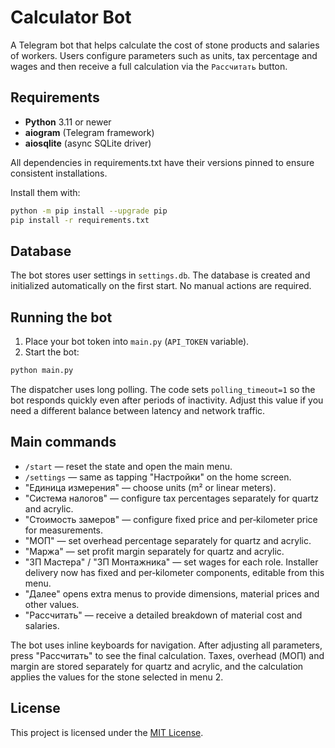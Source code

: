 # Calculator Bot

A Telegram bot that helps calculate the cost of stone products and salaries of workers. Users configure parameters such as units, tax percentage and wages and then receive a full calculation via the `Рассчитать` button.

## Requirements
- **Python** 3.11 or newer
- **aiogram** (Telegram framework)
- **aiosqlite** (async SQLite driver)

All dependencies in requirements.txt have their versions pinned to ensure consistent installations.

Install them with:

```bash
python -m pip install --upgrade pip
pip install -r requirements.txt
```

## Database
The bot stores user settings in `settings.db`. The database is created and initialized automatically on the first start. No manual actions are required.

## Running the bot
1. Place your bot token into `main.py` (``API_TOKEN`` variable).
2. Start the bot:

```bash
python main.py
```
The dispatcher uses long polling. The code sets `polling_timeout=1` so the bot
responds quickly even after periods of inactivity. Adjust this value if you
need a different balance between latency and network traffic.

## Main commands
- `/start` — reset the state and open the main menu.
- `/settings` — same as tapping "Настройки" on the home screen.
- "Единица измерения" — choose units (m² or linear meters).
- "Система налогов" — configure tax percentages separately for quartz and acrylic.
- "Стоимость замеров" — configure fixed price and per‑kilometer price for measurements.
- "МОП" — set overhead percentage separately for quartz and acrylic.
- "Маржа" — set profit margin separately for quartz and acrylic.
- "ЗП Мастера" / "ЗП Монтажника" — set wages for each role. Installer delivery now has fixed and per‑kilometer components, editable from this menu.
- "Далее" opens extra menus to provide dimensions, material prices and other values.
- "Рассчитать" — receive a detailed breakdown of material cost and salaries.

The bot uses inline keyboards for navigation. After adjusting all parameters, press "Рассчитать" to see the final calculation. Taxes, overhead (МОП) and margin are stored separately for quartz and acrylic, and the calculation applies the values for the stone selected in menu 2.


## License

This project is licensed under the [MIT License](LICENSE).

